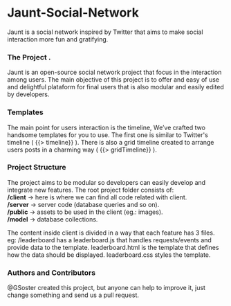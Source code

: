 # Jaunt-Social-Network
Jaunt is a social network inspired by Twitter that aims to make social interaction more fun and gratifying.

### The Project .
Jaunt is an open-source social network project that focus in the interaction among users. The main objective of this project is to offer and easy of use and delightful plataform for final users that is also modular and easily edited by developers.

### Templates
The main point for users interaction is the timeline, We’ve crafted two handsome templates for you to use. The first one is similar to Twitter's timeline ( {{> timeline}} ). There is also a grid timeline created to arrange users posts in a charming way ( {{> gridTimeline}} ).

### Project Structure
The project aims to be modular so developers can easily develop and integrate new features.
The root project folder consists of:<br>
<b>/client</b> -> here is where we can find all code related with client. <br>
<b>/server</b> -> server code (database queries and so on). <br>
<b>/public</b> -> assets to be used in the client (eg.: images). <br>
<b>/model</b> -> database collections. 

The content inside client is divided in a way that each feature has 3 files.
eg: /leaderboard has a leaderboard.js that handles requests/events and provide data to the template. leaderboard.html is the template that defines how the data should be displayed. leaderboard.css styles the template.

### Authors and Contributors
@GSoster created this project, but anyone can help to improve it, just change something and send us a pull request.
